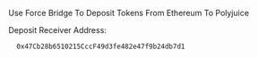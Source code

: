 Use Force Bridge To Deposit Tokens From Ethereum To Polyjuice


  Deposit Receiver Address:
    
      0x47Cb28b6510215CccF49d3fe482e47f9b24db7d1


